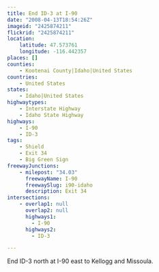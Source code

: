 ```yaml
---
title: End ID-3 at I-90
date: "2008-04-13T18:54:26Z"
imageid: "2425874211"
flickrid: "2425874211"
location:
    latitude: 47.573761
    longitude: -116.442357
places: []
counties:
    - Kootenai County|Idaho|United States
countries:
    - United States
states:
    - Idaho|United States
highwaytypes:
    - Interstate Highway
    - Idaho State Highway
highways:
    - I-90
    - ID-3
tags:
    - Shield
    - Exit 34
    - Big Green Sign
freewayJunctions:
    - milepost: "34.03"
      freewayName: I-90
      freewaySlug: i90-idaho
      description: Exit 34
intersections:
    - overlap1: null
      overlap2: null
      highways1:
        - I-90
      highways2:
        - ID-3

---
```

End ID-3 north at I-90 east to Kellogg and Missoula.  